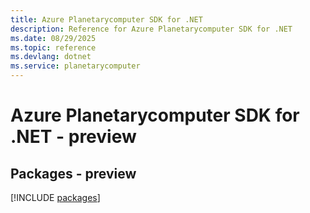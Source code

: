 ```yaml
---
title: Azure Planetarycomputer SDK for .NET
description: Reference for Azure Planetarycomputer SDK for .NET
ms.date: 08/29/2025
ms.topic: reference
ms.devlang: dotnet
ms.service: planetarycomputer
---
```

# Azure Planetarycomputer SDK for .NET - preview
## Packages - preview
[!INCLUDE [packages](planetarycomputer-index.md)]